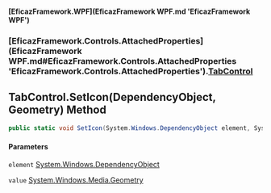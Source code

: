 #### [EficazFramework.WPF](EficazFramework WPF.md 'EficazFramework WPF')
### [EficazFramework.Controls.AttachedProperties](EficazFramework WPF.md#EficazFramework.Controls.AttachedProperties 'EficazFramework.Controls.AttachedProperties').[TabControl](EficazFramework.Controls.AttachedProperties/TabControl.md 'EficazFramework.Controls.AttachedProperties.TabControl')

## TabControl.SetIcon(DependencyObject, Geometry) Method

```csharp
public static void SetIcon(System.Windows.DependencyObject element, System.Windows.Media.Geometry value);
```
#### Parameters

<a name='EficazFramework.Controls.AttachedProperties.TabControl.SetIcon(System.Windows.DependencyObject,System.Windows.Media.Geometry).element'></a>

`element` [System.Windows.DependencyObject](https://docs.microsoft.com/en-us/dotnet/api/System.Windows.DependencyObject 'System.Windows.DependencyObject')

<a name='EficazFramework.Controls.AttachedProperties.TabControl.SetIcon(System.Windows.DependencyObject,System.Windows.Media.Geometry).value'></a>

`value` [System.Windows.Media.Geometry](https://docs.microsoft.com/en-us/dotnet/api/System.Windows.Media.Geometry 'System.Windows.Media.Geometry')